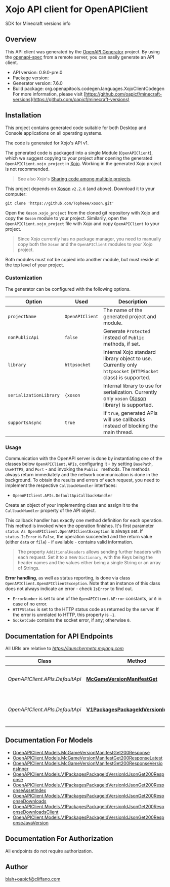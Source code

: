 # Xojo API client for OpenAPIClient

SDK for Minecraft versions info

## Overview
This API client was generated by the [OpenAPI Generator](https://openapi-generator.tech) project.  By using the [openapi-spec](https://github.com/OAI/OpenAPI-Specification) from a remote server, you can easily generate an API client.

- API version: 0.9.0-pre.0
- Package version: 
- Generator version: 7.6.0
- Build package: org.openapitools.codegen.languages.XojoClientCodegen
For more information, please visit [https://github.com/oapicf/minecraft-versions](https://github.com/oapicf/minecraft-versions)

## Installation

This project contains generated code suitable for both Desktop and Console applications on all operating systems.

The code is generated for Xojo's API v1.

The generated code is packaged into a single Module (`OpenAPIClient`), which we suggest copying to your project after opening the generated `OpenAPIClient.xojo_project` in [Xojo](https://xojo.com/). Working in the generated Xojo project is not recommended.

> See also Xojo's [Sharing code among multiple projects](https://documentation.xojo.com/topics/code_management/sharing_code_among_multiple_projects.html).

This project depends on [Xoson](https://github.com/Topheee/xoson) `v2.2.0` (and above). Download it to your computer:
```shell
git clone 'https://github.com/Topheee/xoson.git'
```

Open the `Xoson.xojo_project` from the cloned git repository with Xojo and copy the `Xoson` module to your project. Similarily, open the `OpenAPIClient.xojo_project` file with Xojo and copy `OpenAPIClient` to your project.

> Since Xojo currently has no package manager, you need to manually copy both the `Xoson` and the `OpenAPIClient` modules to your Xojo project.

Both modules must not be copied into another module, but must reside at the top level of your project.

### Customization

The generator can be configured with the following options.

Option | Used | Description
--- | --- | ---
`projectName` | `OpenAPIClient` | The name of the generated project and module.
`nonPublicApi` | `false` | Generate `Protected` instead of `Public` methods, if set.
`library` | `httpsocket` | Internal Xojo standard library object to use. Currently only `httpsocket` (`HTTPSocket` class) is supported.
`serializationLibrary` | `{xoson` | Internal library to use for serialization. Currently only `xoson` ([Xoson](https://github.com/Topheee/xoson) library) is supported.
`supportsAsync` | `true` | If `true`, generated APIs will use callbacks instead of blocking the main thread.

### Usage

Communication with the OpenAPI server is done by instantiating one of the classes below `OpenAPIClient.APIs`, configuring it - by setting `BasePath`, `UseHTTPS`, and `Port` - and invoking the `Public ` methods.
The methods always return immediately and the network communication is done in the background. To obtain the results and errors of each request, you need to implement the respective `CallbackHandler` interfaces:

- `OpenAPIClient.APIs.DefaultApiCallbackHandler`


Create an object of your implementing class and assign it to the `CallbackHandler` property of the API object.

This callback handler has exactly one method definition for each operation. This method is invoked when the operation finishes. It's first parameter `status As OpenAPIClient.OpenAPIClientException` is always set. If `status.IsError` is `False`, the operation succeeded and the return value (either `data` or `file`) - if available - contains valid information.

> The property `AdditionalHeaders` allows sending further headers with each request. Set it to a new `Dictionary`, with the Keys being the header names and the values either being a single String or an array of Strings.

__Error handling__, as well as status reporting, is done via class `OpenAPIClient.OpenAPIClientException`. Note that an instance of this class does not always indicate an error - check `IsError` to find out.
- `ErrorNumber` is set to one of the `OpenAPIClient.kError` constants, or `0` in case of no error.
- `HTTPStatus` is set to the HTTP status code as returned by the server. If the error is unrelated to HTTP, this property is `-1`.
- `SocketCode` contains the socket error, if any; otherwise `0`.

## Documentation for API Endpoints

All URIs are relative to *https://launchermeta.mojang.com*

Class | Method | HTTP request | Description
------------ | ------------- | ------------- | -------------
*OpenAPIClient.APIs.DefaultApi* | [**McGameVersionManifestGet**](DefaultApi.md#mcgameversionmanifestget) | **GET** /mc/game/version_manifest | Get Minecraft version manifest
*OpenAPIClient.APIs.DefaultApi* | [**V1PackagesPackageIdVersionIdJsonGet**](DefaultApi.md#v1packagespackageidversionidjsonget) | **GET** /v1/packages/{packageId}/{versionId}.json | Get Minecraft version package details


## Documentation For Models

 - [OpenAPIClient.Models.McGameVersionManifestGet200Response](McGameVersionManifestGet200Response.md)
 - [OpenAPIClient.Models.McGameVersionManifestGet200ResponseLatest](McGameVersionManifestGet200ResponseLatest.md)
 - [OpenAPIClient.Models.McGameVersionManifestGet200ResponseVersionsInner](McGameVersionManifestGet200ResponseVersionsInner.md)
 - [OpenAPIClient.Models.V1PackagesPackageIdVersionIdJsonGet200Response](V1PackagesPackageIdVersionIdJsonGet200Response.md)
 - [OpenAPIClient.Models.V1PackagesPackageIdVersionIdJsonGet200ResponseAssetIndex](V1PackagesPackageIdVersionIdJsonGet200ResponseAssetIndex.md)
 - [OpenAPIClient.Models.V1PackagesPackageIdVersionIdJsonGet200ResponseDownloads](V1PackagesPackageIdVersionIdJsonGet200ResponseDownloads.md)
 - [OpenAPIClient.Models.V1PackagesPackageIdVersionIdJsonGet200ResponseDownloadsClient](V1PackagesPackageIdVersionIdJsonGet200ResponseDownloadsClient.md)
 - [OpenAPIClient.Models.V1PackagesPackageIdVersionIdJsonGet200ResponseJavaVersion](V1PackagesPackageIdVersionIdJsonGet200ResponseJavaVersion.md)


## Documentation For Authorization

 All endpoints do not require authorization.


## Author

blah+oapicf@cliffano.com

